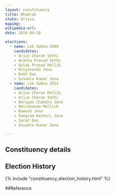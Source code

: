 ```yaml
---
layout: constituency
title: Bhadrak
state: Orissa
mapimg: 
wikipedia-url: 
date: 2014-04-10

elections: 
  - name: Lok Sabha 2009
    candidates: 
    - Arjun Charan Sethi 
    - Ananta Prasad Sethi 
    - Golak Prasad Mallik 
    - Nityananda Jena 
    - Rath Das 
    - Susanta Kumar Jena  
  - name: Lok Sabha 2014
    candidates: 
    - Arjun Charan Mallik 
    - Arjun Charan Sethi 
    - Narayan Chandra Jena 
    - Netrananda Mallick 
    - Ramesh Jena 
    - Sangram Keshari Jena 
    - Sarat Das 
    - Susanta Kumar Jena  

---
```


## Constituency details


## Election History
{% include "constituency_election_history.html" %}

##Reference
